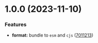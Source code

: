 # 1.0.0 (2023-11-10)


### Features

* **format:** bundle to `esm` and `cjs` ([7011213](https://github.com/gethyperai/hypercode/commit/701121358676758a2eb5f8cb9f835d93fac6b800))
